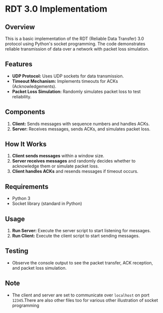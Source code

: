 # RDT 3.0 Implementatiom

## Overview
This is a basic implementation of the RDT (Reliable Data Transfer) 3.0 protocol using Python's socket programming. The code demonstrates reliable transmission of data over a network with packet loss simulation.

## Features
- **UDP Protocol:** Uses UDP sockets for data transmission.
- **Timeout Mechanism:** Implements timeouts for ACKs (Acknowledgements).
- **Packet Loss Simulation:** Randomly simulates packet loss to test reliability.

## Components
1. **Client:** Sends messages with sequence numbers and handles ACKs.
2. **Server:** Receives messages, sends ACKs, and simulates packet loss.

## How It Works
1. **Client sends messages** within a window size.
2. **Server receives messages** and randomly decides whether to acknowledge them or simulate packet loss.
3. **Client handles ACKs** and resends messages if timeout occurs.

## Requirements
- Python 3
- Socket library (standard in Python)

## Usage
1. **Run Server:** Execute the server script to start listening for messages.
2. **Run Client:** Execute the client script to start sending messages.

## Testing
- Observe the console output to see the packet transfer, ACK reception, and packet loss simulation.

## Note
- The client and server are set to communicate over `localhost` on port `12345`.There are also other files too for various other illustration of socket programming
